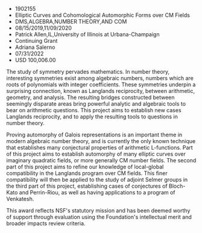 
* 1902155
* Elliptic Curves and Cohomological Automorphic Forms over CM Fields
* DMS,ALGEBRA,NUMBER THEORY,AND COM
* 08/15/2019,11/09/2020
* Patrick Allen,IL,University of Illinois at Urbana-Champaign
* Continuing Grant
* Adriana Salerno
* 07/31/2022
* USD 100,006.00

The study of symmetry pervades mathematics. In number theory, interesting
symmetries exist among algebraic numbers, numbers which are roots of polynomials
with integer coefficients. These symmetries underpin a surprising connection,
known as Langlands reciprocity, between arithmetic, geometry, and analysis. The
resulting bridges constructed between seemingly disparate areas bring powerful
analytic and algebraic tools to bear on arithmetic questions. This project aims
to establish new cases Langlands reciprocity, and to apply the resulting tools
to questions in number theory.

Proving automorphy of Galois representations is an important theme in modern
algebraic number theory, and is currently the only known technique that
establishes many conjectural properties of arithmetic L-functions. Part of this
project aims to establish automorphy of many elliptic curves over imaginary
quadratic fields, or more generally CM number fields. The second part of this
project aims to refine our knowledge of local-global compatibility in the
Langlands program over CM fields. This finer compatibility will then be applied
to the study of adjoint Selmer groups in the third part of this project,
establishing cases of conjectures of Bloch-Kato and Perrin-Riou, as well as
having applications to a program of Venkatesh.

This award reflects NSF's statutory mission and has been deemed worthy of
support through evaluation using the Foundation's intellectual merit and broader
impacts review criteria.
